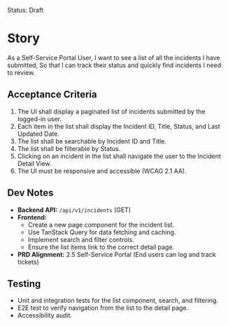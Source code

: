 Status: Draft

# Story
As a Self-Service Portal User,
I want to see a list of all the incidents I have submitted,
So that I can track their status and quickly find incidents I need to review.

## Acceptance Criteria
1. The UI shall display a paginated list of incidents submitted by the logged-in user.
2. Each item in the list shall display the Incident ID, Title, Status, and Last Updated Date.
3. The list shall be searchable by Incident ID and Title.
4. The list shall be filterable by Status.
5. Clicking on an incident in the list shall navigate the user to the Incident Detail View.
6. The UI must be responsive and accessible (WCAG 2.1 AA).

## Dev Notes
- **Backend API:** `/api/v1/incidents` (GET)
- **Frontend:**
  - Create a new page component for the incident list.
  - Use TanStack Query for data fetching and caching.
  - Implement search and filter controls.
  - Ensure the list items link to the correct detail page.
- **PRD Alignment:** 2.5 Self-Service Portal (End users can log and track tickets)

## Testing
- Unit and integration tests for the list component, search, and filtering.
- E2E test to verify navigation from the list to the detail page.
- Accessibility audit.
